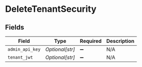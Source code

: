 # DeleteTenantSecurity


## Fields

| Field              | Type               | Required           | Description        |
| ------------------ | ------------------ | ------------------ | ------------------ |
| `admin_api_key`    | *Optional[str]*    | :heavy_minus_sign: | N/A                |
| `tenant_jwt`       | *Optional[str]*    | :heavy_minus_sign: | N/A                |
